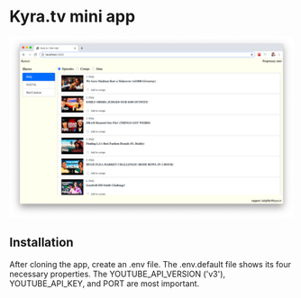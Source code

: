 # Kyra.tv mini app

![cover image](/kyra-grab.png)

## Installation 

After cloning the app, create an .env file. The .env.default file shows its four necessary properties. The YOUTUBE_API_VERSION ('v3'), YOUTUBE_API_KEY, and PORT are most important.
